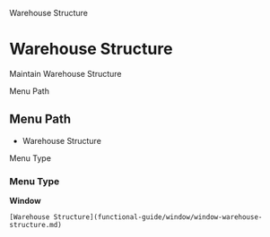 
Warehouse Structure
# Warehouse Structure


Maintain Warehouse Structure

Menu Path
## Menu Path



- Warehouse Structure

Menu Type
### Menu Type

**Window**


```
[Warehouse Structure](functional-guide/window/window-warehouse-structure.md)
```